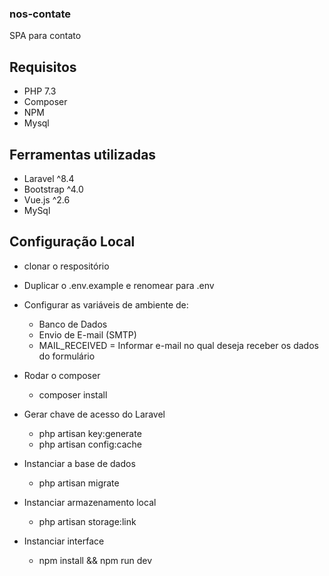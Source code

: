 ### nos-contate
SPA para contato

## Requisitos

 - PHP 7.3
 - Composer
 - NPM
 - Mysql

## Ferramentas utilizadas

 - Laravel ^8.4
 - Bootstrap ^4.0
 - Vue.js ^2.6
 - MySql

## Configuração Local

- clonar o respositório

- Duplicar o .env.example e renomear para .env

- Configurar as variáveis de ambiente de:
    - Banco de Dados
    - Envio de E-mail (SMTP)
    - MAIL_RECEIVED = Informar e-mail no qual deseja receber os dados do formulário

- Rodar o composer
    - composer install

- Gerar chave de acesso do Laravel
    - php artisan key:generate
    - php artisan config:cache

- Instanciar a base de dados
    - php artisan migrate

- Instanciar armazenamento local
    - php artisan storage:link

- Instanciar interface
    - npm install && npm run dev

